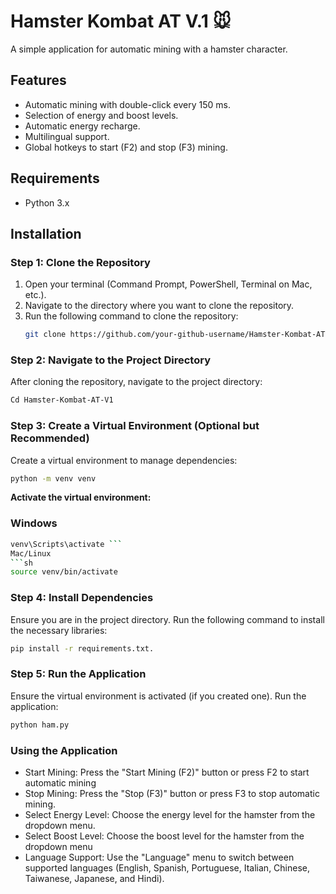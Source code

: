 # Hamster Kombat AT V.1 🐭

A simple application for automatic mining with a hamster character.

## Features
- Automatic mining with double-click every 150 ms.
- Selection of energy and boost levels.
- Automatic energy recharge.
- Multilingual support.
- Global hotkeys to start (F2) and stop (F3) mining.

## Requirements
- Python 3.x

## Installation

### Step 1: Clone the Repository
1. Open your terminal (Command Prompt, PowerShell, Terminal on Mac, etc.).
2. Navigate to the directory where you want to clone the repository.
3. Run the following command to clone the repository:
   ```sh
   git clone https://github.com/your-github-username/Hamster-Kombat-AT-V1.git
   ```

### Step 2: Navigate to the Project Directory
After cloning the repository, navigate to the project directory:
  ```sh
Cd Hamster-Kombat-AT-V1   
```

### Step 3: Create a Virtual Environment (Optional but Recommended)
Create a virtual environment to manage dependencies:
 ```sh 
 python -m venv venv
```

**Activate the virtual environment:**

### Windows

 ```sh
venv\Scripts\activate ```
Mac/Linux
 ```sh
source venv/bin/activate
  ```

### Step 4: Install Dependencies
Ensure you are in the project directory.
Run the following command to install the necessary libraries:
 ```sh
pip install -r requirements.txt.
  ```

### Step 5: Run the Application
Ensure the virtual environment is activated (if you created one).
Run the application:
 ```sh
python ham.py
  ```
### Using the Application

+ Start Mining: Press the "Start Mining (F2)" button or press F2 to start automatic mining
+ Stop Mining: Press the "Stop (F3)" button or press F3 to stop automatic mining.
+ Select Energy Level: Choose the energy level for the hamster from the dropdown menu.
+ Select Boost Level: Choose the boost level for the hamster from the dropdown menu
+ Language Support: Use the "Language" menu to switch between supported languages (English, Spanish, Portuguese, Italian, Chinese, Taiwanese, Japanese, and Hindi).






